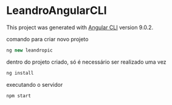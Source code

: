 # LeandroAngularCLI

This project was generated with [Angular CLI](https://github.com/angular/angular-cli) version 9.0.2.

comando para criar novo projeto
```javascript
ng new leandropic
```

dentro do projeto criado, só é necessário ser realizado uma vez 
```javascript
ng install
```
executando o servidor
```javascript
npm start
```
